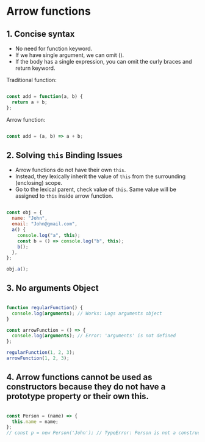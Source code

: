 # Arrow functions

## 1. Concise syntax

- No need for function keyword.
- If we have single argument, we can omit ().
- If the body has a single expression, you can omit the curly braces and return keyword.

Traditional function:

``` javascript

const add = function(a, b) {
  return a + b;
};

```

Arrow function:

``` javascript

const add = (a, b) => a + b;

```

## 2. Solving `this` Binding Issues

- Arrow functions do not have their own `this`.
- Instead, they lexically inherit the value of `this` from the surrounding (enclosing) scope.
- Go to the lexical parent, check value of `this`. Same value will be assigned to `this` inside arrow function.

``` javascript

const obj = {
  name: "John",
  email: "John@gmail.com",
  a() {
    console.log("a", this);
    const b = () => console.log("b", this);
    b();
  },
};

obj.a();

```

## 3. No arguments Object

``` javascript

function regularFunction() {
  console.log(arguments); // Works: Logs arguments object
}

const arrowFunction = () => {
  console.log(arguments); // Error: 'arguments' is not defined
};

regularFunction(1, 2, 3);
arrowFunction(1, 2, 3);

```

## 4. Arrow functions cannot be used as constructors because they do not have a prototype property or their own this.

``` javascript

const Person = (name) => {
  this.name = name;
};
// const p = new Person('John'); // TypeError: Person is not a constructor

```

